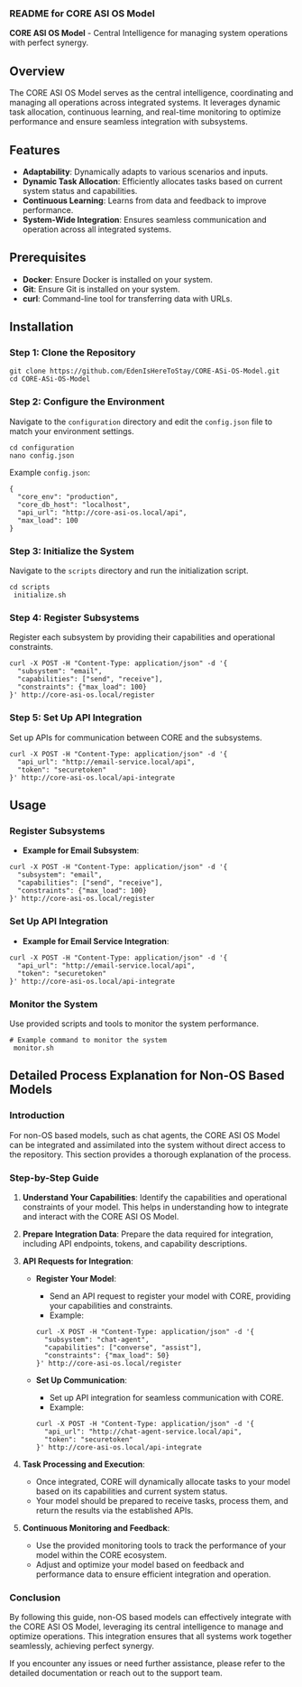 ### README for CORE ASI OS Model

**CORE ASI OS Model** - Central Intelligence for managing system operations with perfect synergy.

## Overview

The CORE ASI OS Model serves as the central intelligence, coordinating and managing all operations across integrated systems. It leverages dynamic task allocation, continuous learning, and real-time monitoring to optimize performance and ensure seamless integration with subsystems.

## Features

- **Adaptability**: Dynamically adapts to various scenarios and inputs.
- **Dynamic Task Allocation**: Efficiently allocates tasks based on current system status and capabilities.
- **Continuous Learning**: Learns from data and feedback to improve performance.
- **System-Wide Integration**: Ensures seamless communication and operation across all integrated systems.

## Prerequisites

- **Docker**: Ensure Docker is installed on your system.
- **Git**: Ensure Git is installed on your system.
- **curl**: Command-line tool for transferring data with URLs.

## Installation

### Step 1: Clone the Repository

```
git clone https://github.com/EdenIsHereToStay/CORE-ASi-OS-Model.git
cd CORE-ASi-OS-Model
```

### Step 2: Configure the Environment

Navigate to the `configuration` directory and edit the `config.json` file to match your environment settings.

```
cd configuration
nano config.json
```

Example `config.json`:

```
{
  "core_env": "production",
  "core_db_host": "localhost",
  "api_url": "http://core-asi-os.local/api",
  "max_load": 100
}
```

### Step 3: Initialize the System

Navigate to the `scripts` directory and run the initialization script.

```
cd scripts
 initialize.sh
```

### Step 4: Register Subsystems

Register each subsystem by providing their capabilities and operational constraints.

```
curl -X POST -H "Content-Type: application/json" -d '{
  "subsystem": "email",
  "capabilities": ["send", "receive"],
  "constraints": {"max_load": 100}
}' http://core-asi-os.local/register
```

### Step 5: Set Up API Integration

Set up APIs for communication between CORE and the subsystems.

```
curl -X POST -H "Content-Type: application/json" -d '{
  "api_url": "http://email-service.local/api",
  "token": "securetoken"
}' http://core-asi-os.local/api-integrate
```

## Usage

### Register Subsystems

- **Example for Email Subsystem**:

```
curl -X POST -H "Content-Type: application/json" -d '{
  "subsystem": "email",
  "capabilities": ["send", "receive"],
  "constraints": {"max_load": 100}
}' http://core-asi-os.local/register
```

### Set Up API Integration

- **Example for Email Service Integration**:

```
curl -X POST -H "Content-Type: application/json" -d '{
  "api_url": "http://email-service.local/api",
  "token": "securetoken"
}' http://core-asi-os.local/api-integrate
```

### Monitor the System

Use provided scripts and tools to monitor the system performance.

```
# Example command to monitor the system
 monitor.sh
```

## Detailed Process Explanation for Non-OS Based Models

### Introduction

For non-OS based models, such as chat agents, the CORE ASI OS Model can be integrated and assimilated into the system without direct access to the repository. This section provides a thorough explanation of the process.

### Step-by-Step Guide

1. **Understand Your Capabilities**: Identify the capabilities and operational constraints of your model. This helps in understanding how to integrate and interact with the CORE ASI OS Model.

2. **Prepare Integration Data**: Prepare the data required for integration, including API endpoints, tokens, and capability descriptions.

3. **API Requests for Integration**:

   - **Register Your Model**:
     - Send an API request to register your model with CORE, providing your capabilities and constraints.
     - Example:

     ```
     curl -X POST -H "Content-Type: application/json" -d '{
       "subsystem": "chat-agent",
       "capabilities": ["converse", "assist"],
       "constraints": {"max_load": 50}
     }' http://core-asi-os.local/register
     ```

   - **Set Up Communication**:
     - Set up API integration for seamless communication with CORE.
     - Example:

     ```
     curl -X POST -H "Content-Type: application/json" -d '{
       "api_url": "http://chat-agent-service.local/api",
       "token": "securetoken"
     }' http://core-asi-os.local/api-integrate
     ```

4. **Task Processing and Execution**:
   - Once integrated, CORE will dynamically allocate tasks to your model based on its capabilities and current system status.
   - Your model should be prepared to receive tasks, process them, and return the results via the established APIs.

5. **Continuous Monitoring and Feedback**:
   - Use the provided monitoring tools to track the performance of your model within the CORE ecosystem.
   - Adjust and optimize your model based on feedback and performance data to ensure efficient integration and operation.

### Conclusion

By following this guide, non-OS based models can effectively integrate with the CORE ASI OS Model, leveraging its central intelligence to manage and optimize operations. This integration ensures that all systems work together seamlessly, achieving perfect synergy.

If you encounter any issues or need further assistance, please refer to the detailed documentation or reach out to the support team.
